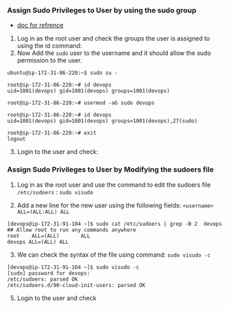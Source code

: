 ### Assign Sudo Privileges to User by using the sudo group
- [doc for refrence](https://linuxize.com/post/how-to-add-user-to-sudoers-in-ubuntu/)
1. Log in as the root user and check the groups the user is assigned to using the id command:
2. Now Add the `sudo` user to the username and it should allow the sudo permission to the user.
```
ubuntu@ip-172-31-86-220:~$ sudo su -

root@ip-172-31-86-220:~# id devops
uid=1001(devops) gid=1001(devops) groups=1001(devops)

root@ip-172-31-86-220:~# usermod -aG sudo devops

root@ip-172-31-86-220:~# id devops
uid=1001(devops) gid=1001(devops) groups=1001(devops),27(sudo)

root@ip-172-31-86-220:~# exit
logout
```
3.  Login to the user and check:


### Assign Sudo Privileges to User by Modifying the sudoers file

1. Log in as the root user and use the command to edit the sudoers file `/etc/sudoers`  : `sudo visudo`

2. Add a new line for the new user using the following fields: `<username> ALL=(ALL:ALL) ALL`
```
[devops@ip-172-31-91-104 ~]$ sudo cat /etc/sudoers | grep -B 2  devops
## Allow root to run any commands anywhere
root    ALL=(ALL)       ALL
devops ALL=(ALL) ALL
```
3. We can check the syntax of the file using command: `sudo visudo -c`
```
[devops@ip-172-31-91-104 ~]$ sudo visudo -c
[sudo] password for devops:
/etc/sudoers: parsed OK
/etc/sudoers.d/90-cloud-init-users: parsed OK
```
5. Login to the user and check

